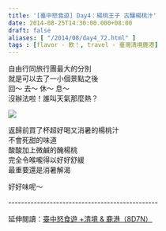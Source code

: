 ```yaml
---
title: '[臺中怒食遊] Day4：楊桃王子 古釀楊桃汁'
date: 2014-08-25T14:30:00.000+08:00
draft: false
aliases: [ "/2014/08/day4_72.html" ]
tags : [flavor - 飲！, travel - 臺灣清境鹿港]
---
```


自由行同旅行團最大的分別  
就是可以去了一小個景點之後  
回～ 去～ 休～ 息～  
沒辦法啦！誰叫天氣那麼熱？  

![](/images/taichung4g.jpg)

返歸前買了杯超好喝又消暑的楊桃汁  
不會死甜的味道  
酸酸加上微鹹的醃楊桃  
完全令喉嚨得以好好舒緩  
最重要還是消暑解渴  
  
好好味呢～  
  
\-----------------------------------------------  
  
延伸閱讀：[臺中怒食遊 +清境 & 鹿港（8D7N）](https://hidie.net/taichung8d7n/)
